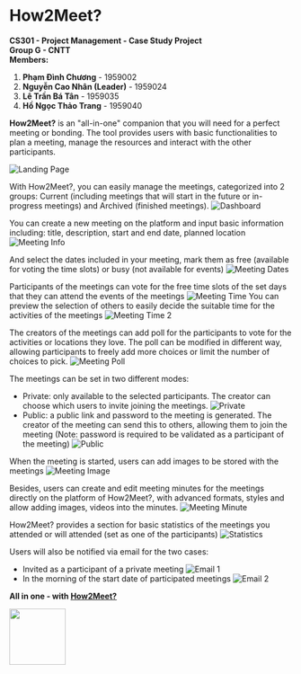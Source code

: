 # How2Meet?

**CS301 - Project Management - Case Study Project**\
**Group G - CNTT**\
**Members:** </br>

1. **Phạm Đình Chương** - 1959002
2. **Nguyễn Cao Nhân (Leader)** - 1959024
3. **Lê Trần Bá Tân** - 1959035
4. **Hồ Ngọc Thảo Trang** - 1959040

**How2Meet?** is an "all-in-one" companion that you will need for a perfect meeting or bonding. The tool provides users with basic functionalities to plan a meeting, manage the resources and interact with the other participants.

![Landing Page](https://firebasestorage.googleapis.com/v0/b/how2meetntt.appspot.com/o/readme%2FScreenshot%202022-07-25%2014.04.50.png?alt=media&token=0e759644-f03f-4d14-bc34-5269828a186a)

With How2Meet?, you can easily manage the meetings, categorized into 2 groups: Current (including meetings that will start in the future or in-progress meetings) and Archived (finished meetings).
![Dashboard](https://firebasestorage.googleapis.com/v0/b/how2meetntt.appspot.com/o/readme%2FScreenshot%202022-07-25%2014.14.54.png?alt=media&token=e87b893f-8cb0-457b-abaf-fea537d28f53)

You can create a new meeting on the platform and input basic information including: title, description, start and end date, planned location
![Meeting Info](https://firebasestorage.googleapis.com/v0/b/how2meetntt.appspot.com/o/readme%2FScreenshot%202022-07-25%2014.22.13.png?alt=media&token=f3ead09c-c395-4444-8d6a-24d989f9048c)

And select the dates included in your meeting, mark them as free (available for voting the time slots) or busy (not available for events)
![Meeting Dates](https://firebasestorage.googleapis.com/v0/b/how2meetntt.appspot.com/o/readme%2FScreenshot%202022-07-25%2014.23.01.png?alt=media&token=e6903507-cd61-4bab-97e8-ba0b5c37fc3f)

Participants of the meetings can vote for the free time slots of the set days that they can attend the events of the meetings
![Meeting Time](https://firebasestorage.googleapis.com/v0/b/how2meetntt.appspot.com/o/readme%2FScreenshot%202022-07-25%2014.33.36.png?alt=media&token=d8c7d986-85a3-44eb-876b-c83ab26e54ae)
You can preview the selection of others to easily decide the suitable time for the activities of the meetings
![Meeting Time 2](https://firebasestorage.googleapis.com/v0/b/how2meetntt.appspot.com/o/readme%2FScreenshot%202022-07-25%2014.34.43.png?alt=media&token=3424313f-dc6c-41ec-a9b7-66816dee0049)

The creators of the meetings can add poll for the participants to vote for the activities or locations they love. The poll can be modified in different way, allowing participants to freely add more choices or limit the number of choices to pick.
![Meeting Poll](https://firebasestorage.googleapis.com/v0/b/how2meetntt.appspot.com/o/readme%2FScreenshot%202022-07-25%2014.35.31.png?alt=media&token=1f1b6ded-bf61-4ee8-be41-ac9a649f5cbe)

The meetings can be set in two different modes:

- Private: only available to the selected participants. The creator can choose which users to invite joining the meetings.
  ![Private](https://firebasestorage.googleapis.com/v0/b/how2meetntt.appspot.com/o/readme%2FScreenshot%202022-07-25%2014.28.26.png?alt=media&token=a5b9c677-a846-422b-98e8-7b79ee0e9f8d)
- Public: a public link and password to the meeting is generated. The creator of the meeting can send this to others, allowing them to join the meeting (Note: password is required to be validated as a participant of the meeting)
  ![Public](https://firebasestorage.googleapis.com/v0/b/how2meetntt.appspot.com/o/readme%2FScreenshot%202022-07-25%2014.28.56.png?alt=media&token=63600118-3e31-4586-8770-dbc7bacc4c34)

When the meeting is started, users can add images to be stored with the meetings
![Meeting Image](https://firebasestorage.googleapis.com/v0/b/how2meetntt.appspot.com/o/readme%2FScreenshot%202022-07-25%2014.38.32.png?alt=media&token=4febd049-41f9-468c-91c8-be5d349e9463)

Besides, users can create and edit meeting minutes for the meetings directly on the platform of How2Meet?, with advanced formats, styles and allow adding images, videos into the minutes.
![Meeting Minute](https://firebasestorage.googleapis.com/v0/b/how2meetntt.appspot.com/o/readme%2FScreenshot%202022-07-25%2014.47.13.png?alt=media&token=798e85c9-4ee7-4a71-9afc-7e640839b263)

How2Meet? provides a section for basic statistics of the meetings you attended or will attended (set as one of the participants)
![Statistics](https://firebasestorage.googleapis.com/v0/b/how2meetntt.appspot.com/o/readme%2FScreenshot%202022-07-25%2014.50.54.png?alt=media&token=bc0f41b6-6eab-406b-bf65-d6acb421e599)

Users will also be notified via email for the two cases:

- Invited as a participant of a private meeting
  ![Email 1](https://firebasestorage.googleapis.com/v0/b/how2meetntt.appspot.com/o/readme%2F2.jpg?alt=media&token=48d3c074-ed7e-4281-bb8f-ef97f35d9a14)
- In the morning of the start date of participated meetings
  ![Email 2](https://firebasestorage.googleapis.com/v0/b/how2meetntt.appspot.com/o/readme%2F1.jpg?alt=media&token=435ae5de-1a54-4d3c-889c-65bac0c0911c)

**All in one - with <a href="https://how2meetbyntt.web.app/" target="_blank">How2Meet?</a>**

<img src="https://firebasestorage.googleapis.com/v0/b/how2meetntt.appspot.com/o/readme%2Flogo.png?alt=media&token=199eb04a-2519-4ff8-b44f-b2e52abe895b" alt=""
style="width: 100px"></img>

